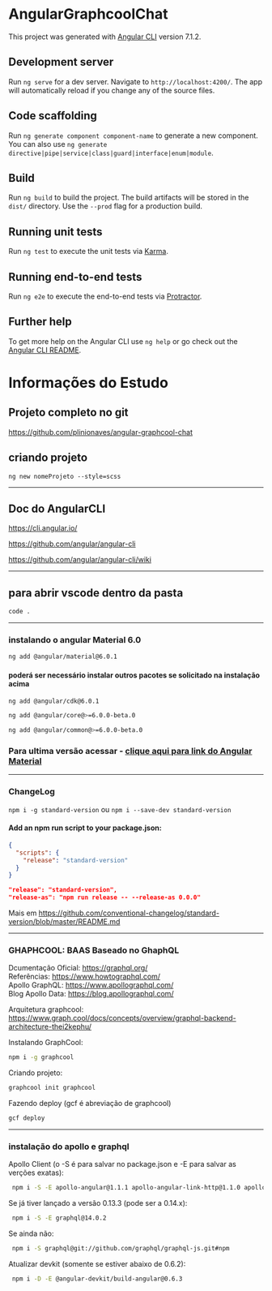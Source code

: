 # AngularGraphcoolChat

This project was generated with [Angular CLI](https://github.com/angular/angular-cli) version 7.1.2.

## Development server

Run `ng serve` for a dev server. Navigate to `http://localhost:4200/`. The app will automatically reload if you change any of the source files.

## Code scaffolding

Run `ng generate component component-name` to generate a new component. You can also use `ng generate directive|pipe|service|class|guard|interface|enum|module`.

## Build

Run `ng build` to build the project. The build artifacts will be stored in the `dist/` directory. Use the `--prod` flag for a production build.

## Running unit tests

Run `ng test` to execute the unit tests via [Karma](https://karma-runner.github.io).

## Running end-to-end tests

Run `ng e2e` to execute the end-to-end tests via [Protractor](http://www.protractortest.org/).

## Further help

To get more help on the Angular CLI use `ng help` or go check out the [Angular CLI README](https://github.com/angular/angular-cli/blob/master/README.md).


# Informações do Estudo

## Projeto completo no git
https://github.com/plinionaves/angular-graphcool-chat

## criando projeto
`ng new nomeProjeto --style=scss`
___
## Doc do AngularCLI
https://cli.angular.io/

https://github.com/angular/angular-cli

https://github.com/angular/angular-cli/wiki
___

## para abrir vscode dentro da pasta
```sh
code .
```
***
### instalando o angular Material 6.0
```sh
ng add @angular/material@6.0.1
```

#### poderá ser necessário instalar outros pacotes se solicitado na instalação acima

```sh
ng add @angular/cdk@6.0.1
```
```sh
ng add @angular/core@>=6.0.0-beta.0
```
```sh
ng add @angular/common@>=6.0.0-beta.0
```

### Para ultima versão acessar - [**clique aqui para link do Angular Material**](https://material.angular.io/guide/getting-started)
***
### ChangeLog 
`npm i -g standard-version` ou `npm i --save-dev standard-version`

#### Add an npm run script to your package.json:

```json
{
  "scripts": {
    "release": "standard-version"
  }
}
```
```json
"release": "standard-version",
"release-as": "npm run release -- --release-as 0.0.0"
```
Mais em https://github.com/conventional-changelog/standard-version/blob/master/README.md
***
### GHAPHCOOL: BAAS Baseado no GhaphQL

Dcumentação Oficial: https://graphql.org/ <br/>
Referências: https://www.howtographql.com/ <br/>
Apollo GraphQL: https://www.apollographql.com/ <br/>
Blog Apollo Data: https://blog.apollographql.com/ <br/>

Arquitetura graphcool: https://www.graph.cool/docs/concepts/overview/graphql-backend-architecture-thei2kephu/ <br/>

Instalando GraphCool: 
```sh
npm i -g graphcool
```
Criando projeto:
```sh
graphcool init graphcool
```

Fazendo deploy (gcf é abreviação de graphcool)
```sh
gcf deploy
```
***
### instalação do apollo e graphql
Apollo Client (o -S é para salvar no package.json e -E para salvar as verções exatas):
```sh
 npm i -S -E apollo-angular@1.1.1 apollo-angular-link-http@1.1.0 apollo-client@2.3.5 apollo-cache-inmemory@1.2.5 graphql-tag@2.9.2
```


Se já tiver lançado a versão 0.13.3 (pode ser a 0.14.x):
```sh
 npm i -S -E graphql@14.0.2
```
Se ainda não:
```sh
 npm i -S graphql@git://github.com/graphql/graphql-js.git#npm
```

Atualizar devkit (somente se estiver abaixo de 0.6.2):
```sh
 npm i -D -E @angular-devkit/build-angular@0.6.3
 ```
